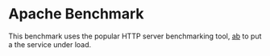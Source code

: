 # Apache Benchmark

This benchmark uses the popular HTTP server benchmarking tool, <a href="https://httpd.apache.org/docs/2.4/programs/ab.html">ab</a> to put a the
service under load.
